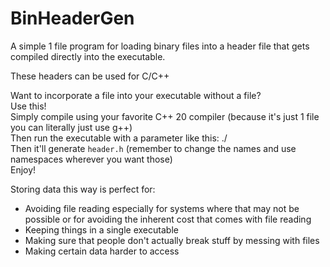 # BinHeaderGen
A simple 1 file program for loading binary files into a header file that gets compiled directly into the executable.

These headers can be used for C/C++

Want to incorporate a file into your executable without a file? <br/>
Use this! <br/>
Simply compile using your favorite C++ 20 compiler (because it's just 1 file you can literally just use g++) <br/>
Then run the executable with a parameter like this: ./<exec name> <file path> <br/>
Then it'll generate `header.h` (remember to change the names and use namespaces wherever you want those) <br/>
Enjoy! <br/>
  
Storing data this way is perfect for:<br/>
- Avoiding file reading especially for systems where that may not be possible or for avoiding the inherent cost that comes with file reading
- Keeping things in a single executable
- Making sure that people don't actually break stuff by messing with files
- Making certain data harder to access
